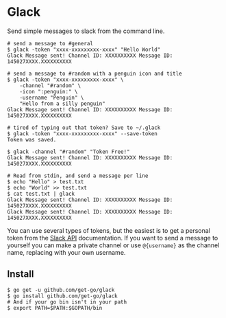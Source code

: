 # Glack

Send simple messages to slack from the command line.

```shell
# send a message to #general
$ glack -token "xxxx-xxxxxxxxx-xxxx" "Hello World"
Glack Message sent! Channel ID: XXXXXXXXXX Message ID: 145027XXXX.XXXXXXXXXX

# send a message to #random with a penguin icon and title
$ glack -token "xxxx-xxxxxxxxx-xxxx" \
    -channel "#random" \
    -icon ":penguin:" \
    -username "Penguin" \
    "Hello from a silly penguin"
Glack Message sent! Channel ID: XXXXXXXXXX Message ID: 145027XXXX.XXXXXXXXXX

# tired of typing out that token? Save to ~/.glack
$ glack -token "xxxx-xxxxxxxxx-xxxx" --save-token
Token was saved.

$ glack -channel "#random" "Token Free!"
Glack Message sent! Channel ID: XXXXXXXXXX Message ID: 145027XXXX.XXXXXXXXXX

# Read from stdin, and send a message per line
$ echo "Hello" > test.txt
$ echo "World" >> test.txt
$ cat test.txt | glack
Glack Message sent! Channel ID: XXXXXXXXXX Message ID: 145027XXXX.XXXXXXXXXX
Glack Message sent! Channel ID: XXXXXXXXXX Message ID: 145027XXXX.XXXXXXXXXX

```

You can use several types of tokens, but the easiest is to get a personal token from the [Slack API](https://api.slack.com/web) documentation. If you want to send a message to yourself you can make a private channel or use `@{username}` as the channel name, replacing with your own username.

## Install

```shell
$ go get -u github.com/get-go/glack
$ go install github.com/get-go/glack
# And if your go bin isn't in your path
$ export PATH=$PATH:$GOPATH/bin
```

